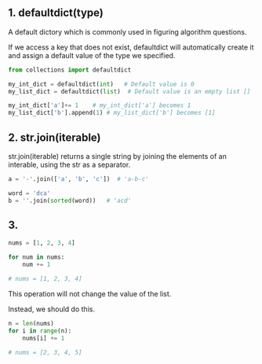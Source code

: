 ## 1. defaultdict(type)

A default dictory which is commonly used in figuring algorithm questions.

If we access a key that does not exist, defaultdict will automatically create it and assign a default value of the type we specified.

```python
from collections import defaultdict

my_int_dict = defaultdict(int)   # Default value is 0
my_list_dict = defaultdict(list)  # Default value is an empty list []

my_int_dict['a']+= 1	# my_int_dict['a'] becomes 1
my_list_dict['b'].append(1) # my_list_dict['b'] becomes [1]
```



## 2. str.join(iterable)

str.join(iterable) returns a single string by joining the elements of an interable, using the str as a separator.

```python
a = '-'.join(['a', 'b', 'c'])  # 'a-b-c'

word = 'dca'
b = ''.join(sorted(word))	# 'acd'
```



## 3.

```python
nums = [1, 2, 3, 4]

for num in nums:
    num += 1

# nums = [1, 2, 3, 4]
```

This operation will not change the value of the list.

Instead, we should do this.

```python
n = len(nums)
for i in range(n):
    nums[i] += 1

# nums = [2, 3, 4, 5]
```




